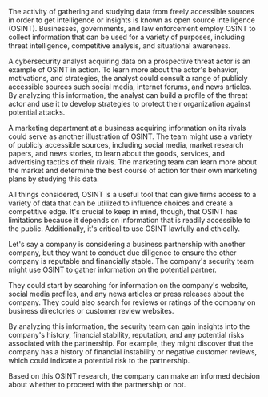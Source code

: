 The activity of gathering and studying data from freely accessible sources in order to get intelligence or insights is known as open source intelligence (OSINT). Businesses, governments, and law enforcement employ OSINT to collect information that can be used for a variety of purposes, including threat intelligence, competitive analysis, and situational awareness.

A cybersecurity analyst acquiring data on a prospective threat actor is an example of OSINT in action. To learn more about the actor's behavior, motivations, and strategies, the analyst could consult a range of publicly accessible sources such social media, internet forums, and news articles. By analyzing this information, the analyst can build a profile of the threat actor and use it to develop strategies to protect their organization against potential attacks.

A marketing department at a business acquiring information on its rivals could serve as another illustration of OSINT. The team might use a variety of publicly accessible sources, including social media, market research papers, and news stories, to learn about the goods, services, and advertising tactics of their rivals. The marketing team can learn more about the market and determine the best course of action for their own marketing plans by studying this data.

All things considered, OSINT is a useful tool that can give firms access to a variety of data that can be utilized to influence choices and create a competitive edge. It's crucial to keep in mind, though, that OSINT has limitations because it depends on information that is readily accessible to the public. Additionally, it's critical to use OSINT lawfully and ethically.

Let's say a company is considering a business partnership with another company, but they want to conduct due diligence to ensure the other company is reputable and financially stable. The company's security team might use OSINT to gather information on the potential partner.

They could start by searching for information on the company's website, social media profiles, and any news articles or press releases about the company. They could also search for reviews or ratings of the company on business directories or customer review websites.

By analyzing this information, the security team can gain insights into the company's history, financial stability, reputation, and any potential risks associated with the partnership. For example, they might discover that the company has a history of financial instability or negative customer reviews, which could indicate a potential risk to the partnership.

Based on this OSINT research, the company can make an informed decision about whether to proceed with the partnership or not.
